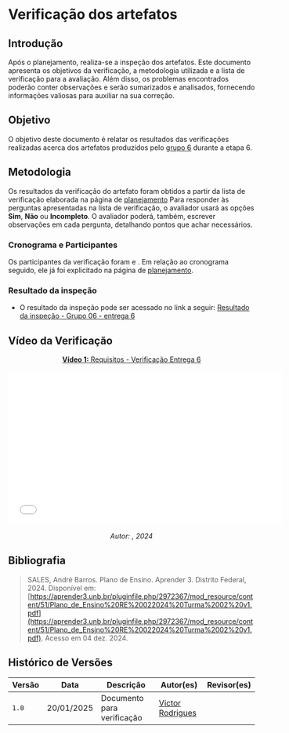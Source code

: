 # Verificação dos artefatos

## Introdução

Após o planejamento, realiza-se a inspeção dos artefatos. Este documento apresenta os objetivos da verificação, a metodologia utilizada e a lista de verificação para a avaliação. Além disso, os problemas encontrados poderão conter observações e serão sumarizados e analisados, fornecendo informações valiosas para auxiliar na sua correção.

## Objetivo

O objetivo deste documento é relatar os resultados das verificações realizadas acerca dos artefatos produzidos pelo [grupo 6](https://requisitos-de-software.github.io/2024.2-MeuINSS/) durante a etapa 6.

## Metodologia

Os resultados da verificação do artefato foram obtidos a partir da lista de verificação elaborada na página de [planejamento](../entrega6/planej-verificacao-e6-gp6.md) Para responder às perguntas apresentadas na lista de verificação, o avaliador usará as opções **Sim**, **Não** ou **Incompleto**. O avaliador poderá, também, escrever observações em cada pergunta, detalhando pontos que achar necessários.

### Cronograma e Participantes

Os participantes da verificação foram [](https://github.com/) e [](https://github.com/). Em relação ao cronograma seguido, ele já foi explicitado na página de [planejamento](../entrega6/planej-verificacao-e6-gp6.md).

### Resultado da inspeção

- O resultado da inspeção pode ser acessado no link a seguir: [Resultado da inspeção - Grupo 06 - entrega 6](Inspeção%20-%20Etapa%206.pdf)

## Vídeo da Verificação

<center>

[**Vídeo 1:** Requisitos - Verificação Entrega 6](LINK)

<iframe width="560" height="315" src="LINK" title="YouTube video player" frameborder="0" allow="accelerometer; autoplay; clipboard-write; encrypted-media; gyroscope; picture-in-picture; web-share" referrerpolicy="strict-origin-when-cross-origin" allowfullscreen></iframe>

_Autor: [](https://github.com/), 2024_

</center>

## Bibliografia

> SALES, André Barros. Plano de Ensino. Aprender 3. Distrito Federal, 2024. Disponível em: [https://aprender3.unb.br/pluginfile.php/2972367/mod_resource/content/51/Plano_de_Ensino%20RE%20022024%20Turma%2002%20v1.pdf](https://aprender3.unb.br/pluginfile.php/2972367/mod_resource/content/51/Plano_de_Ensino%20RE%20022024%20Turma%2002%20v1.pdf). Acesso em 04 dez. 2024.

## Histórico de Versões

| Versão  | Data | Descrição | Autor(es) | Revisor(es) |
| -------- | ------ | ------ | ---------- | ---------- |
| `1.0` | 20/01/2025 | Documento para verificação | [Victor Rodrigues](https://github.com/ViictorHugoo) | [](https://github.com/) |
